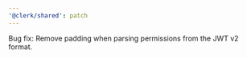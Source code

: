 ```yaml
---
'@clerk/shared': patch
---
```


Bug fix: Remove padding when parsing permissions from the JWT v2 format.
